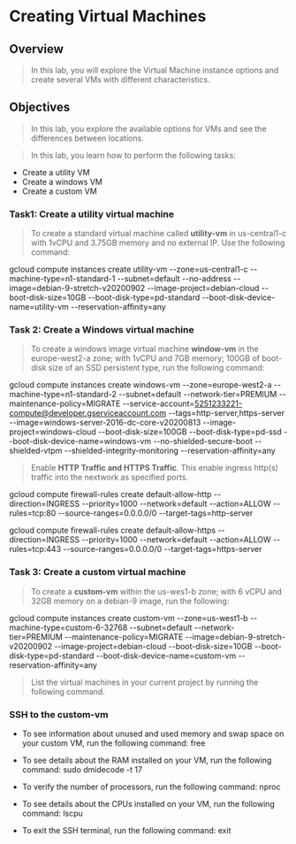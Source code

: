 # Creating Virtual Machines

## Overview
> In this lab, you will explore the Virtual Machine instance options and create several VMs with different characteristics.

## Objectives

> In this lab, you explore the available options for VMs and see the differences between locations.

> In this lab, you learn how to perform the following tasks:

* Create a utility VM
* Create a windows VM
* Create a custom VM

### Task1: Create a utility virtual machine
> To create a standard virtual machine called **utility-vm** in us-central1-c with 1vCPU and 3.75GB memory and no external IP. Use the following command:

gcloud compute instances create utility-vm --zone=us-central1-c --machine-type=n1-standard-1 --subnet=default --no-address --image=debian-9-stretch-v20200902 --image-project=debian-cloud --boot-disk-size=10GB --boot-disk-type=pd-standard --boot-disk-device-name=utility-vm --reservation-affinity=any

### Task 2: Create a Windows virtual machine
> To create a windows image virtual machine **window-vm** in the europe-west2-a zone; with 1vCPU and 7GB memory; 100GB of boot-disk size of an SSD persistent type, run the
following command:

gcloud compute instances create windows-vm --zone=europe-west2-a --machine-type=n1-standard-2 --subnet=default --network-tier=PREMIUM --maintenance-policy=MIGRATE --service-account=5251233221-compute@developer.gserviceaccount.com --tags=http-server,https-server --image=windows-server-2016-dc-core-v20200813 --image-project=windows-cloud --boot-disk-size=100GB --boot-disk-type=pd-ssd --boot-disk-device-name=windows-vm --no-shielded-secure-boot --shielded-vtpm --shielded-integrity-monitoring --reservation-affinity=any

> Enable **HTTP Traffic and HTTPS Traffic**. This enable ingress http(s) traffic into the nextwork as specified ports.

gcloud compute firewall-rules create default-allow-http --direction=INGRESS --priority=1000 --network=default --action=ALLOW --rules=tcp:80 --source-ranges=0.0.0.0/0 --target-tags=http-server

gcloud compute firewall-rules create default-allow-https --direction=INGRESS --priority=1000 --network=default --action=ALLOW --rules=tcp:443 --source-ranges=0.0.0.0/0 --target-tags=https-server


### Task 3: Create a custom virtual machine
> To create a **custom-vm** within the us-wes1-b zone; with 6 vCPU and 32GB memory on a debian-9 image, run the following:

gcloud compute instances create custom-vm --zone=us-west1-b --machine-type=custom-6-32768 --subnet=default --network-tier=PREMIUM --maintenance-policy=MIGRATE --image=debian-9-stretch-v20200902 --image-project=debian-cloud --boot-disk-size=10GB --boot-disk-type=pd-standard --boot-disk-device-name=custom-vm --reservation-affinity=any

> List the virtual machines in your current project by running the following command.


### SSH to the custom-vm

* To see information about unused and used memory and swap space on your custom VM, run the following command:
   free

* To see details about the RAM installed on your VM, run the following command:
  sudo dmidecode -t 17

* To verify the number of processors, run the following command:
  nproc

* To see details about the CPUs installed on your VM, run the following command:
  lscpu

* To exit the SSH terminal, run the following command:
  exit